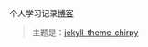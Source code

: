 

个人学习记录[博客](https://rvyou.github.io/)

> 主题是：[jekyll-theme-chirpy](https://github.com/cotes2020/jekyll-theme-chirpy)

